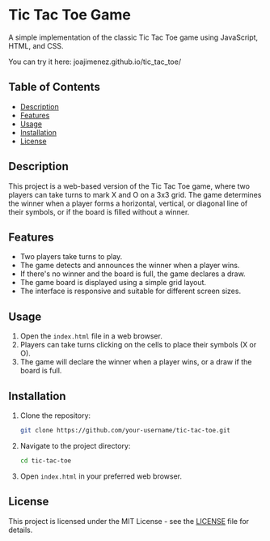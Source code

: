 # Tic Tac Toe Game

A simple implementation of the classic Tic Tac Toe game using JavaScript, HTML, and CSS.

You can try it here: joajimenez.github.io/tic_tac_toe/

## Table of Contents

- [Description](#description)
- [Features](#features)
- [Usage](#usage)
- [Installation](#installation)
- [License](#license)

## Description

This project is a web-based version of the Tic Tac Toe game, where two players can take turns to mark X and O on a 3x3 grid. The game determines the winner when a player forms a horizontal, vertical, or diagonal line of their symbols, or if the board is filled without a winner.

## Features

- Two players take turns to play.
- The game detects and announces the winner when a player wins.
- If there's no winner and the board is full, the game declares a draw.
- The game board is displayed using a simple grid layout.
- The interface is responsive and suitable for different screen sizes.

## Usage

1. Open the `index.html` file in a web browser.
2. Players can take turns clicking on the cells to place their symbols (X or O).
3. The game will declare the winner when a player wins, or a draw if the board is full.

## Installation

1. Clone the repository:

   ```bash
   git clone https://github.com/your-username/tic-tac-toe.git
   ```

2. Navigate to the project directory:

   ```bash
   cd tic-tac-toe
   ```

3. Open `index.html` in your preferred web browser.

## License

This project is licensed under the MIT License - see the [LICENSE](https://opensource.org/license/mit/) file for details.
